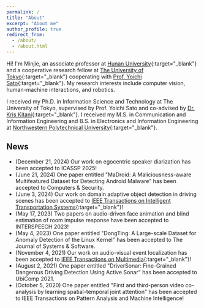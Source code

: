 ```yaml
---
permalink: /
title: "About"
excerpt: "About me"
author_profile: true
redirect_from: 
  - /about/
  - /about.html
---
```


Hi! I'm Minjie, an associate professor at [Hunan University](http://www-en.hnu.edu.cn/index.htm){:target="_blank"} and a cooperative research fellow at [The University of Tokyo](https://www.iis.u-tokyo.ac.jp/en/){:target="_blank"} cooperating with [Prof. Yoichi Sato](https://www.ut-vision.org/sato-lab/){:target="_blank"}. My research interests include computer vision, human-machine interactions, and robotics.

I received my Ph.D. in Information Science and Technology at The University of Tokyo, supervised by Prof. Yoichi Sato and co-advised by [Dr. Kris Kitani](http://www.cs.cmu.edu/~kkitani/){:target="_blank"}. I received my M.S. in Communication and Information Engineering and B.S. in Electronics and Information Engineering at [Northwestern Polytechnical University](http://en.nwpu.edu.cn/){:target="_blank"}.


## News
* (December 21, 2024) Our work on egocentric speaker diarization has been accepted to ICASSP 2025!  
* (June 21, 2024) One paper entitled "MaDroid: A Maliciousness-aware Multifeatured Dataset for Detecting Android Malware" has been accepted to Computers & Security.  
* (June 3, 2024) Our work on domain adaptive object detection in driving scenes has been accepted to [IEEE Transactions on Intelligent Transportation Systems](https://ieeexplore.ieee.org/document/10570076){:target="_blank"}!  
* (May 17, 2023) Two papers on audio-driven face animation and blind estimation of room impulse response have been accepted to INTERSPEECH 2023!  
* (May 4, 2023) One paper entitled "DongTing: A Large-scale Dataset for Anomaly Detection of the Linux Kernel" has been accepted to The Journal of Systems & Software.
* (November 4, 2021) Our work on audio-visual event localization has been accepted to [IEEE Transactions on Multimedia](https://ieeexplore.ieee.org/document/9615027){:target="_blank"}!
* (August 2, 2021) One paper entitled "DriverSonar: Fine-Grained Dangerous Driving Detection Using Active Sonar" has been accepted to UbiComp 2021.
* (October 5, 2020) One paper entitled "First and third-person video co-analysis by learning spatial-temporal joint attention" has been accepted to IEEE Transactions on Pattern Analysis and Machine Intelligence!


